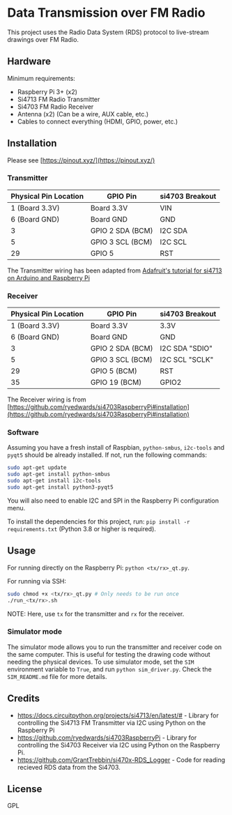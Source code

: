 # Data Transmission over FM Radio

This project uses the Radio Data System (RDS) protocol to live-stream drawings over FM Radio.

## Hardware

Minimum requirements:
- Raspberry Pi 3+ (x2)
- Si4713 FM Radio Transmitter
- Si4703 FM Radio Receiver
- Antenna (x2) (Can be a wire, AUX cable, etc.)
- Cables to connect everything (HDMI, GPIO, power, etc.)

## Installation

Please see [https://pinout.xyz/](https://pinout.xyz/)

### Transmitter

Physical Pin Location|   GPIO Pin      |  si4703 Breakout
--------------- |   --------------- | ----------------
1 (Board 3.3V)  |   Board 3.3V      | VIN              
6 (Board GND)   |   Board GND       | GND  
3               |   GPIO 2 SDA (BCM)     | I2C SDA         
5               |   GPIO 3 SCL (BCM)     | I2C SCL
29              |   GPIO 5           | RST           

The Transmitter wiring has been adapted from [Adafruit's tutorial for si4713 on Arduino and Raspberry Pi](https://learn.adafruit.com/adafruit-si4713-fm-radio-transmitter-with-rds-rdbs-support/python-circuitpython#python-computer-wiring-2998729)

### Receiver
Physical Pin Location|  GPIO Pin      |  si4703 Breakout
--------------- | --------------- | ----------------
1 (Board 3.3V)  | Board 3.3V      | 3.3V              
6 (Board GND)   | Board GND       | GND  
3               | GPIO 2 SDA (BCM)     | I2C SDA "SDIO"        
5               | GPIO 3 SCL (BCM)     | I2C SCL "SCLK"
29              | GPIO 5  (BCM)        | RST
35              | GPIO 19 (BCM)        | GPIO2

The Receiver wiring is from [https://github.com/ryedwards/si4703RaspberryPi#installation](https://github.com/ryedwards/si4703RaspberryPi#installation)

### Software

Assuming you have a fresh install of Raspbian, `python-smbus`, `i2c-tools` and `pyqt5` should be already installed. If not, run the following commands:

```bash
sudo apt-get update
sudo apt-get install python-smbus
sudo apt-get install i2c-tools
sudo apt-get install python3-pyqt5
```

You will also need to enable I2C and SPI in the Raspberry Pi configuration menu.

To install the dependencies for this project, run: `pip install -r requirements.txt` (Python 3.8 or higher is required).

## Usage

For running directly on the Raspberry Pi: `python <tx/rx>_qt.py`.

For running via SSH:
```bash
sudo chmod +x <tx/rx>_qt.py # Only needs to be run once
./run_<tx/rx>.sh
```

NOTE: Here, use `tx` for the transmitter and `rx` for the receiver.

### Simulator mode
The simulator mode allows you to run the transmitter and receiver code on the same computer. This is useful for testing the drawing code without needing the physical devices. To use simulator mode, set the `SIM` environment variable to `True`, and run `python sim_driver.py`. Check the `SIM_README.md` file for more details.

## Credits
- https://docs.circuitpython.org/projects/si4713/en/latest/# - Library for controlling the Si4713 FM Transmitter via I2C using Python on the Raspberry Pi
- https://github.com/ryedwards/si4703RaspberryPi - Library for controlling the Si4703 Receiver via I2C using Python on the Raspberry Pi.
- https://github.com/GrantTrebbin/si470x-RDS_Logger - Code for reading recieved RDS data from the Si4703.

## License

GPL
